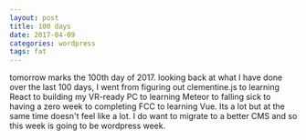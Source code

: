 ```yaml
---
layout: post
title: 100 days
date: 2017-04-09
categories: wordpress
tags: fat
---
```


tomorrow marks the 100th day of 2017. looking back at what I have done over the last 100 days, I went from figuring out clementine.js to learning React to building my VR-ready PC to learning Meteor to falling sick to having a zero week to completing FCC to learning Vue. Its a lot but at the same time doesn't feel like a lot. I do want to migrate to a better CMS and so this week is going to be wordpress week.
